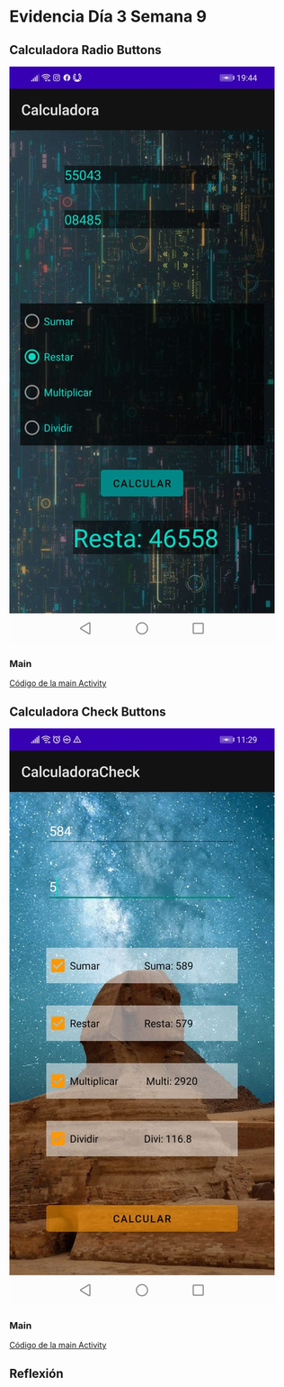# Evidencia Día 3 Semana 9
## Calculadora Radio Buttons
  ![captura-de-la-calculadora-con-radiobuttons](https://raw.githubusercontent.com/SebaFarias/DESARROLLO-DE-APLICACIONES-M-VILES-ANDROID-JAVA/master/23-06-2021/CalculadoraRadio.jpeg)
### Main
[Código de la main Activity](https://github.com/SebaFarias/DESARROLLO-DE-APLICACIONES-M-VILES-ANDROID-JAVA/blob/master/23-06-2021/CalculadoraRadio/app/src/main/java/com/example/calculadora/MainActivity.java)
## Calculadora Check Buttons
  ![captura-de-la-calculadora-con-checkbuttons](https://raw.githubusercontent.com/SebaFarias/DESARROLLO-DE-APLICACIONES-M-VILES-ANDROID-JAVA/master/23-06-2021/CalculadoraCheck.jpeg)
### Main
[Código de la main Activity](https://github.com/SebaFarias/DESARROLLO-DE-APLICACIONES-M-VILES-ANDROID-JAVA/blob/master/23-06-2021/CalculadoraCheck/app/src/main/java/com/example/calculadoracheck/MainActivity.java)
## Reflexión
